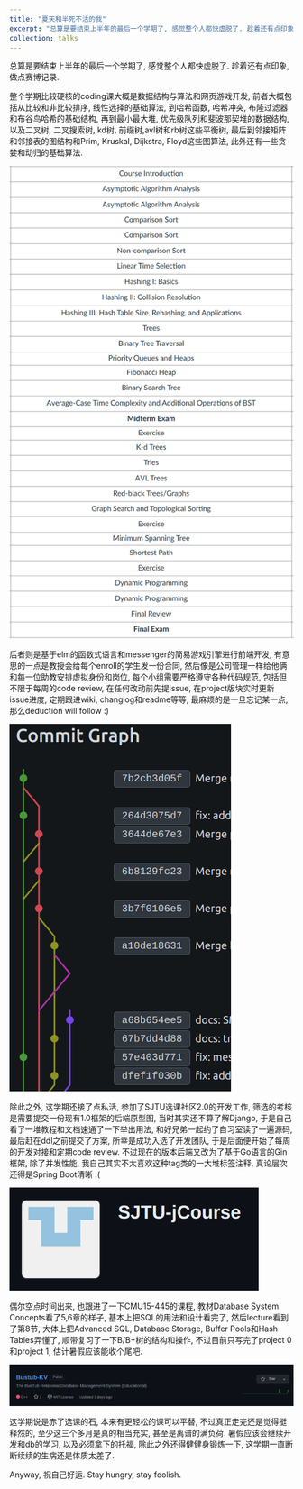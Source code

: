```yaml
---
title: "夏天和半死不活的我"
excerpt: "总算是要结束上半年的最后一个学期了, 感觉整个人都快虚脱了. 趁着还有点印象, 做点赛博记录."
collection: talks
---
```


总算是要结束上半年的最后一个学期了, 感觉整个人都快虚脱了. 趁着还有点印象, 做点赛博记录.

整个学期比较硬核的coding课大概是数据结构与算法和网页游戏开发, 前者大概包括从比较和非比较排序, 线性选择的基础算法, 到哈希函数, 哈希冲突, 布隆过滤器和布谷鸟哈希的基础结构, 再到最小最大堆, 优先级队列和斐波那契堆的数据结构, 以及二叉树, 二叉搜索树, kd树, 前缀树,avl树和rb树这些平衡树, 最后到邻接矩阵和邻接表的图结构和Prim, Kruskal, Dijkstra, Floyd这些图算法, 此外还有一些贪婪和动归的基础算法. 

![](../images/281-syllabus.png)

后者则是基于elm的函数式语言和messenger的简易游戏引擎进行前端开发, 有意思的一点是教授会给每个enroll的学生发一份合同, 然后像是公司管理一样给他俩和每一位助教安排虚拟身份和岗位, 每个小组需要严格遵守各种代码规范, 包括但不限于每周的code review, 在任何改动前先提issue, 在project版块实时更新issue进度, 定期跟进wiki, changlog和readme等等, 最麻烦的是一旦忘记某一点, 那么deduction will follow :)

![](../images/100-commitGraph.png)

除此之外, 这学期还接了点私活, 参加了SJTU选课社区2.0的开发工作, 筛选的考核是需要提交一份现有1.0框架的后端原型图, 当时其实还不算了解Django, 于是自己看了一堆教程和文档速通了一下举出用法, 和好兄弟一起约了自习室读了一遍源码, 最后赶在ddl之前提交了方案, 所幸是成功入选了开发团队, 于是后面便开始了每周的开发对接和定期code review. 不过现在的版本后端又改为了基于Go语言的Gin框架, 除了并发性能, 我自己其实不太喜欢这种tag类的一大堆标签注释, 真论层次还得是Spring Boot清晰 :(

![](../images/jCourse.png)

偶尔空点时间出来, 也跟进了一下CMU15-445的课程, 教材Database System Concepts看了5,6章的样子, 基本上把SQL的用法和设计看完了, 然后lecture看到了第8节, 大体上把Advanced SQL, Database Storage, Buffer Pools和Hash Tables弄懂了, 顺带复习了一下B/B+树的结构和操作, 不过目前只写完了project 0和project 1, 估计暑假应该能收个尾吧.

![](../images/bustub-column.png)

这学期说是赤了选课的石, 本来有更轻松的课可以平替, 不过真正走完还是觉得挺释然的, 至少这三个多月是真的相当充实, 甚至是离谱的满负荷. 暑假应该会继续开发和db的学习, 以及必须拿下的托福, 除此之外还得健健身锻炼一下, 这学期一直断断续续的生病还是体质太差了.

Anyway,  祝自己好运. Stay hungry, stay foolish.